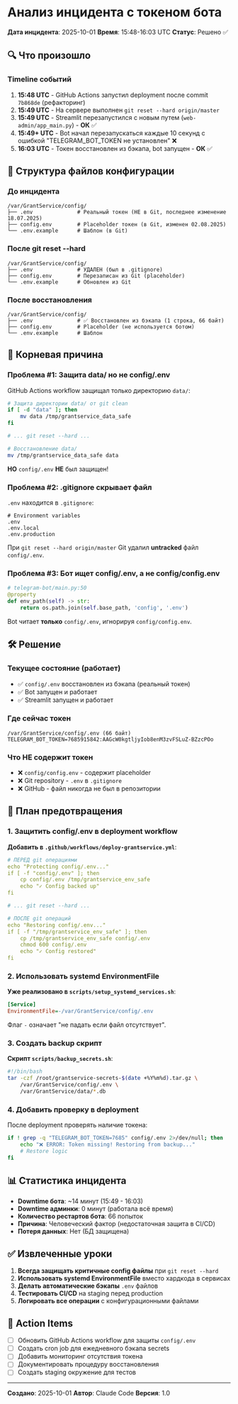 # Анализ инцидента с токеном бота

**Дата инцидента**: 2025-10-01
**Время**: 15:48-16:03 UTC
**Статус**: Решено ✅

## 🔍 Что произошло

### Timeline событий

1. **15:48 UTC** - GitHub Actions запустил deployment после commit `7b868de` (рефакторинг)
2. **15:49 UTC** - На сервере выполнен `git reset --hard origin/master`
3. **15:49 UTC** - Streamlit перезапустился с новым путем (`web-admin/app_main.py`) - **ОК** ✅
4. **15:49+ UTC** - Bot начал перезапускаться каждые 10 секунд с ошибкой "TELEGRAM_BOT_TOKEN не установлен" ❌
5. **16:03 UTC** - Токен восстановлен из бэкапа, bot запущен - **ОК** ✅

## 📂 Структура файлов конфигурации

### До инцидента
```
/var/GrantService/config/
├── .env              # Реальный токен (НЕ в Git, последнее изменение 18.07.2025)
├── config.env        # Placeholder токен (в Git, изменен 02.08.2025)
└── .env.example      # Шаблон (в Git)
```

### После git reset --hard
```
/var/GrantService/config/
├── .env              # УДАЛЕН (был в .gitignore)
├── config.env        # Перезаписан из Git (placeholder)
└── .env.example      # Обновлен из Git
```

### После восстановления
```
/var/GrantService/config/
├── .env              # ✅ Восстановлен из бэкапа (1 строка, 66 байт)
├── config.env        # Placeholder (не используется ботом)
└── .env.example      # Шаблон
```

## 🎯 Корневая причина

### Проблема #1: Защита data/ но не config/.env
GitHub Actions workflow защищал только директорию `data/`:

```bash
# Защита директории data/ от git clean
if [ -d "data" ]; then
    mv data /tmp/grantservice_data_safe
fi

# ... git reset --hard ...

# Восстановление data/
mv /tmp/grantservice_data_safe data
```

**НО** `config/.env` **НЕ** был защищен!

### Проблема #2: .gitignore скрывает файл
`.env` находится в `.gitignore`:
```gitignore
# Environment variables
.env
.env.local
.env.production
```

При `git reset --hard origin/master` Git удалил **untracked** файл `config/.env`.

### Проблема #3: Бот ищет config/.env, а не config/config.env
```python
# telegram-bot/main.py:50
@property
def env_path(self) -> str:
    return os.path.join(self.base_path, 'config', '.env')
```

Bot читает **только** `config/.env`, игнорируя `config/config.env`.

## 🛠️ Решение

### Текущее состояние (работает)
- ✅ `config/.env` восстановлен из бэкапа (реальный токен)
- ✅ Bot запущен и работает
- ✅ Streamlit запущен и работает

### Где сейчас токен
```
/var/GrantService/config/.env (66 байт)
TELEGRAM_BOT_TOKEN=7685915842:AAGcW0kgtljyIob8enM3zvFSLuZ-BZzcPOo
```

### Что НЕ содержит токен
- ❌ `config/config.env` - содержит placeholder
- ❌ Git repository - `.env` в `.gitignore`
- ❌ GitHub - файл никогда не был в репозитории

## 🚨 План предотвращения

### 1. Защитить config/.env в deployment workflow

**Добавить в `.github/workflows/deploy-grantservice.yml`**:

```yaml
# ПЕРЕД git операциями
echo "Protecting config/.env..."
if [ -f "config/.env" ]; then
    cp config/.env /tmp/grantservice_env_safe
    echo "✓ Config backed up"
fi

# ... git reset --hard ...

# ПОСЛЕ git операций
echo "Restoring config/.env..."
if [ -f "/tmp/grantservice_env_safe" ]; then
    cp /tmp/grantservice_env_safe config/.env
    chmod 600 config/.env
    echo "✓ Config restored"
fi
```

### 2. Использовать systemd EnvironmentFile

**Уже реализовано в `scripts/setup_systemd_services.sh`**:
```ini
[Service]
EnvironmentFile=-/var/GrantService/config/.env
```

Флаг `-` означает "не падать если файл отсутствует".

### 3. Создать backup скрипт

**Скрипт `scripts/backup_secrets.sh`**:
```bash
#!/bin/bash
tar -czf /root/grantservice-secrets-$(date +%Y%m%d).tar.gz \
    /var/GrantService/config/.env \
    /var/GrantService/data/*.db
```

### 4. Добавить проверку в deployment

После deployment проверять наличие токена:
```bash
if ! grep -q "TELEGRAM_BOT_TOKEN=7685" config/.env 2>/dev/null; then
    echo "❌ ERROR: Token missing! Restoring from backup..."
    # Restore logic
fi
```

## 📊 Статистика инцидента

- **Downtime бота**: ~14 минут (15:49 - 16:03)
- **Downtime админки**: 0 минут (работала всё время)
- **Количество рестартов бота**: 66 попыток
- **Причина**: Человеческий фактор (недостаточная защита в CI/CD)
- **Потеря данных**: Нет (БД защищена)

## ✅ Извлеченные уроки

1. **Всегда защищать критичные config файлы** при `git reset --hard`
2. **Использовать systemd EnvironmentFile** вместо хардкода в сервисах
3. **Делать автоматические бэкапы** `.env` файлов
4. **Тестировать CI/CD** на staging перед production
5. **Логировать все операции** с конфигурационными файлами

## 🎯 Action Items

- [ ] Обновить GitHub Actions workflow для защиты `config/.env`
- [ ] Создать cron job для ежедневного бэкапа secrets
- [ ] Добавить мониторинг отсутствия токена
- [ ] Документировать процедуру восстановления
- [ ] Создать staging окружение для тестов

---

**Создано**: 2025-10-01
**Автор**: Claude Code
**Версия**: 1.0
